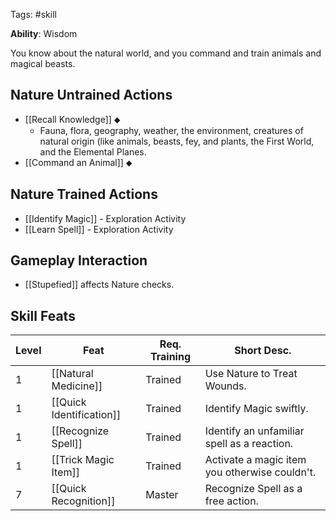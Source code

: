 Tags: #skill

**Ability**: Wisdom

You know about the natural world, and you command and train animals and magical beasts.

## Nature Untrained Actions

- [[Recall Knowledge]] ⬥
	- Fauna, flora, geography, weather, the environment, creatures of natural origin (like animals, beasts, fey, and plants, the First World, and the Elemental Planes.
- [[Command an Animal]] ⬥

## Nature Trained Actions

- [[Identify Magic]] - Exploration Activity
- [[Learn Spell]] - Exploration Activity

## Gameplay Interaction

- [[Stupefied]] affects Nature checks.

## Skill Feats

| Level | Feat                     | Req. Training | Short Desc.                                   |
| ----- | ------------------------ | ------------- | --------------------------------------------- |
| 1     | [[Natural Medicine]]     | Trained       | Use Nature to Treat Wounds.                   |
| 1     | [[Quick Identification]] | Trained       | Identify Magic swiftly.                       |
| 1     | [[Recognize Spell]]      | Trained       | Identify an unfamiliar spell as a reaction.   |
| 1     | [[Trick Magic Item]]     | Trained       | Activate a magic item you otherwise couldn't. |
| 7     | [[Quick Recognition]]    | Master        | Recognize Spell as a free action.             |


